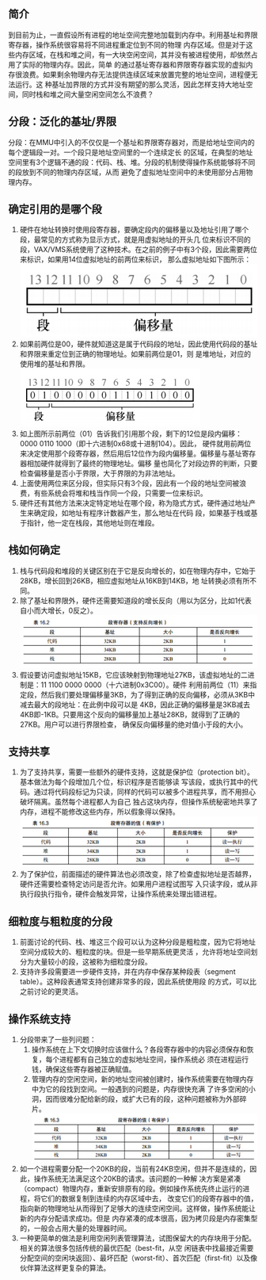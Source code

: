 ## 简介
到目前为止，一直假设所有进程的地址空间完整地加载到内存中。利用基址和界限寄存器，操作系统很容易将不同进程重定位到不同的物理
内存区域。但是对于这些内存区域，在栈和堆之间，有一大块空闲空间，其并没有被进程使用，却依然占用了实际的物理内存。因此，简单
的通过基址寄存器和界限寄存器实现的虚拟内存很浪费。如果剩余物理内存无法提供连续区域来放置完整的地址空间，进程便无法运行。这
种基址加界限的方式并没有期望的那么灵活，因此怎样支持大地址空间，同时栈和堆之间大量空闲空间怎么不浪费？
## 分段：泛化的基址/界限
分段：在MMU中引入的不仅仅是一个基址和界限寄存器对，而是给地址空间内的每个逻辑段一对。一个段只是地址空间里的一个连续定长
的区域，在典型的地址空间里有3个逻辑不通的段：代码、栈、堆。分段的机制使得操作系统能够将不同的段放到不同的物理内存区域，从而
避免了虚拟地址空间中的未使用部分占用物理内存。
## 确定引用的是哪个段
1. 硬件在地址转换时使用段寄存器，要确定段内的偏移量以及地址引用了哪个段，最常见的方式称为显示方式，就是用虚拟地址的开头几
位来标识不同的段，VAX/VMS系统使用了这种技术。在之前的例子中有3个段，因此需要两位来标识，如果用14位虚拟地址的前两位来标识，
那么虚拟地址如下图所示：            
![img](./img/img6.jpg)      
1. 如果前两位是00，硬件就知道这是属于代码段的地址，因此使用代码段的基址和界限来重定位到正确的物理地址。如果前两位是01，则
是堆地址，对应的使用堆的基址和界限。          
![img](./img/img7.jpg)          
1. 如上图所示前两位（01）告诉我们引用那个段，剩下的12位是段内偏移：0000 0110 1000（即十六进制0x68或十进制104）。因此，
硬件就用前两位来决定使用那个段寄存器，然后用后12位作为段内偏移量。偏移量与基址寄存器相加硬件就得到了最终的物理地址。偏移
量也简化了对段边界的判断，只要检查偏移量是否小于界限，大于界限的为非法地址。
1. 上面使用两位来区分段，但实际只有3个段，因此有一个段的地址空间被浪费，有些系统会将堆和栈当作同一个段，只需要一位来标识。
1. 硬件还有其他方法来决定特定地址在哪个段，称为隐式方式，硬件通过地址产生来确定段，如地址有程序计数器产生，那么地址在代码
段，如果基于栈或基于指针，他一定在栈段，其他地址则在堆段。
## 栈如何确定
1. 栈与代码段和堆段的关键区别在于它是反向增长的，如在物理内存中，它始于28KB，增长回到26KB，相应虚拟地址从16KB到14KB，地
址转换必须有所不同。
1. 除了基址和界限外，硬件还需要知道段的增长反向（用以为区分，比如1代表自小而大增长，0反之）。           
![img](./img/img8.jpg)          
1. 假设要访问虚拟地址15KB，它应该映射到物理地址27KB，该虚拟地址的二进制是：11 1100 0000 0000（十六进制0x3C00）。硬件
利用前两位（11）来指定段，然后我们要处理偏移量3KB，为了得到正确的反向偏移，必须从3KB中减去最大的段地址：在此例中段可以是
4KB，因此正确的偏移量是3KB减去4KB即-1KB。只要用这个反向的偏移量加上基址28KB，就得到了正确的27KB。用户可以进行界限检查，
确保反向偏移量的绝对值小于段的大小。
## 支持共享
1. 为了支持共享，需要一些额外的硬件支持，这就是保护位（protection bit）。基本做法为每个段增加几个位，标识程序是否能够读
写该段，或执行其中的代码。通过将代码段标记为只读，同样的代码可以被多个进程共享，而不用担心破坏隔离。虽然每个进程都人为自己
独占这块内存，但操作系统秘密地共享了内存，进程不能修改这些内存，所以假象得以保持。       
![img](./img/img9.jpg)          
1. 为了保护位，前面描述的硬件算法也必须改变，除了检查虚拟地址是否越界，硬件还需要检查特定访问是否允许。如果用户进程试图写
入只读字段，或从非执行段执行指令，硬件会触发异常，让操作系统来处理出错进程。
## 细粒度与粗粒度的分段
1. 前面讨论的代码、栈、堆这三个段可以认为这种分段是粗粒度，因为它将地址空间分成较大的、粗粒度的块。但是一些早期系统更灵活
，允许将地址空间划分为大量较小的段，这被称为细粒度分段。
1. 支持许多段需要进一步硬件支持，并在内存中保存某种段表（segment table）。这种段表通常支持创建非常多的段，因此系统使用段
的方式，可以比之前讨论的更灵活。
## 操作系统支持
1. 分段带来了一些列问题：
    1. 操作系统在上下文切换时应该做什么？各段寄存器中的内容必须保存和恢复，每个进程都有自己独立的虚拟地址空间，操作系统必
    须在进程运行钱，确保这些寄存器被正确赋值。
    1. 管理内存的空闲空间，新的地址空间被创建时，操作系统需要在物理内存中为它的段找到空间。一般遇到的问题是，内存很快充满
    了许多空闲的小洞，因而很难分配给新的段，或扩大已有的段，这种问题被称为外部碎片。            
![img](./img/img9.jpg)              
1. 如一个进程需要分配一个20KB的段，当前有24KB空闲，但并不是连续的，因此，操作系统无法满足这个20KB的请求。该问题的一种解
决方案是紧凑（compact）物理内存，重新安排原有的段。例如操作系统先终止运行的进程，将它们的数据复制到连续的内存区域中去，
改变它们的段寄存器中的值，指向新的物理地址从而得到了足够大的连续空闲空间。这样做，操作系统能让新的内存分配请求成功。但是
内存紧凑的成本很高，因为拷贝段是内存密集型的，一般会占用大量的处理器时间。
1. 一种更简单的做法是利用空闲列表管理算法，试图保留大的内存块用于分配。相关的算法很多包括传统的最优匹配（best-fit，从空
闲链表中找最接近需要分配空间的空闲块返回）、最坏匹配（worst-fit）、首次匹配（first-fit）以及像伙伴算法这样更复杂的算法。


